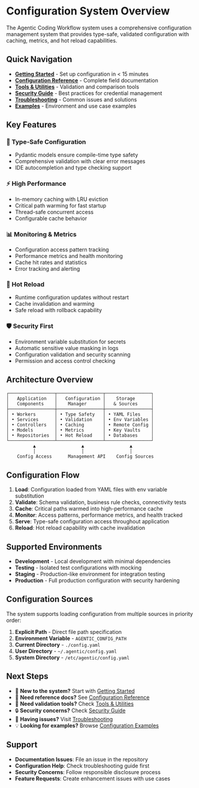 # Configuration System Overview

The Agentic Coding Workflow system uses a comprehensive configuration management system that provides type-safe, validated configuration with caching, metrics, and hot reload capabilities.

## Quick Navigation

- **[Getting Started](getting-started.md)** - Set up configuration in < 15 minutes
- **[Configuration Reference](reference.md)** - Complete field documentation
- **[Tools & Utilities](tools.md)** - Validation and comparison tools
- **[Security Guide](security.md)** - Best practices for credential management
- **[Troubleshooting](troubleshooting.md)** - Common issues and solutions
- **[Examples](../config/examples/)** - Environment and use case examples

## Key Features

### 🔧 Type-Safe Configuration
- Pydantic models ensure compile-time type safety
- Comprehensive validation with clear error messages
- IDE autocompletion and type checking support

### ⚡ High Performance
- In-memory caching with LRU eviction
- Critical path warming for fast startup
- Thread-safe concurrent access
- Configurable cache behavior

### 📊 Monitoring & Metrics
- Configuration access pattern tracking
- Performance metrics and health monitoring
- Cache hit rates and statistics
- Error tracking and alerting

### 🔄 Hot Reload
- Runtime configuration updates without restart
- Cache invalidation and warming
- Safe reload with rollback capability

### 🛡️ Security First
- Environment variable substitution for secrets
- Automatic sensitive value masking in logs
- Configuration validation and security scanning
- Permission and access control checking

## Architecture Overview

```
┌─────────────────┬─────────────────┬─────────────────┐
│   Application   │   Configuration │    Storage      │
│   Components    │    Manager      │   & Sources     │
├─────────────────┼─────────────────┼─────────────────┤
│ • Workers       │ • Type Safety   │ • YAML Files    │
│ • Services      │ • Validation    │ • Env Variables │
│ • Controllers   │ • Caching       │ • Remote Config │
│ • Models        │ • Metrics       │ • Key Vaults    │
│ • Repositories  │ • Hot Reload    │ • Databases     │
└─────────────────┴─────────────────┴─────────────────┘
          ▲                 ▲                 ▲
          │                 │                 │
    Config Access      Management API    Config Sources
```

## Configuration Flow

1. **Load**: Configuration loaded from YAML files with env variable substitution
2. **Validate**: Schema validation, business rule checks, connectivity tests
3. **Cache**: Critical paths warmed into high-performance cache
4. **Monitor**: Access patterns, performance metrics, and health tracked
5. **Serve**: Type-safe configuration access throughout application
6. **Reload**: Hot reload capability with cache invalidation

## Supported Environments

- **Development** - Local development with minimal dependencies
- **Testing** - Isolated test configurations with mocking
- **Staging** - Production-like environment for integration testing  
- **Production** - Full production configuration with security hardening

## Configuration Sources

The system supports loading configuration from multiple sources in priority order:

1. **Explicit Path** - Direct file path specification
2. **Environment Variable** - `AGENTIC_CONFIG_PATH`
3. **Current Directory** - `./config.yaml`
4. **User Directory** - `~/.agentic/config.yaml`
5. **System Directory** - `/etc/agentic/config.yaml`

## Next Steps

- 🚀 **New to the system?** Start with [Getting Started](getting-started.md)
- 📖 **Need reference docs?** See [Configuration Reference](reference.md)
- 🔧 **Need validation tools?** Check [Tools & Utilities](tools.md)
- 🔒 **Security concerns?** Check [Security Guide](security.md)
- 🐛 **Having issues?** Visit [Troubleshooting](troubleshooting.md)
- 💡 **Looking for examples?** Browse [Configuration Examples](../config/examples/)

## Support

- **Documentation Issues**: File an issue in the repository
- **Configuration Help**: Check troubleshooting guide first
- **Security Concerns**: Follow responsible disclosure process
- **Feature Requests**: Create enhancement issues with use cases